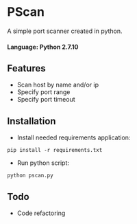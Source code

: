 # PScan

A simple port scanner created in python. 
#### Language: Python 2.7.10

## Features
- Scan host by name and/or ip
- Specify port range
- Specify port timeout

## Installation
- Install needed requirements application:
```
pip install -r requirements.txt
```
- Run python script:
```
python pscan.py
```

## Todo
- Code refactoring
